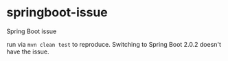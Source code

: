 # springboot-issue
Spring Boot issue

run via `mvn clean test` to reproduce. 
Switching to Spring Boot 2.0.2 doesn't have the issue.
